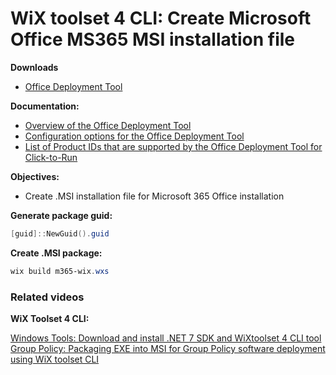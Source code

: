 # WiX toolset 4 CLI: Create Microsoft Office MS365 MSI installation file

<b>Downloads</b>

* [Office Deployment Tool](https://www.microsoft.com/en-us/download/details.aspx?id=49117)

<b>Documentation:</b>

* [Overview of the Office Deployment Tool](https://learn.microsoft.com/en-us/deployoffice/overview-office-deployment-tool)
* [Configuration options for the Office Deployment Tool](https://learn.microsoft.com/en-us/deployoffice/office-deployment-tool-configuration-options)
* [List of Product IDs that are supported by the Office Deployment Tool for Click-to-Run](https://learn.microsoft.com/en-us/microsoft-365/troubleshoot/installation/product-ids-supported-office-deployment-click-to-run)

<b>Objectives:</b>

* Create .MSI installation file for Microsoft 365 Office installation

<b>Generate package guid:</b>

```powershell
[guid]::NewGuid().guid
```

<b>Create .MSI package:</b>

```powershell
wix build m365-wix.wxs
```

### Related videos

<b>WiX Toolset 4 CLI:</b>

[Windows Tools: Download and install .NET 7 SDK and WiXtoolset 4 CLI tool](https://youtu.be/ukrIlmadTjw) <br />
[Group Policy: Packaging EXE into MSI for Group Policy software deployment using WiX toolset CLI](https://youtu.be/pZ42XS2Ucsg) <br />
